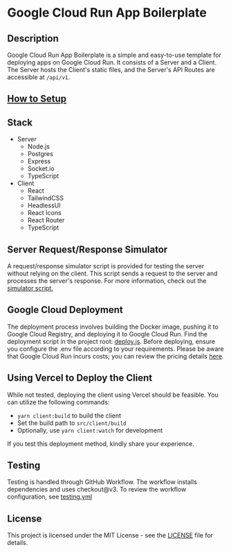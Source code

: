 # Google Cloud Run App Boilerplate

## Description

Google Cloud Run App Boilerplate is a simple and easy-to-use template for deploying apps on Google Cloud Run. It consists of a Server and a Client. The Server hosts the Client's static files, and the Server's API Routes are accessible at `/api/v1`.

## [How to Setup](./docs/SETUP.md)

## Stack

- Server
  - Node.js
  - Postgres
  - Express
  - Socket.io
  - TypeScript
- Client
  - React
  - TailwindCSS
  - HeadlessUI
  - React Icons
  - React Router
  - TypeScript

## Server Request/Response Simulator

A request/response simulator script is provided for testing the server without relying on the client. This script sends a request to the server and processes the server's response. For more information, check out the [simulator script.](./src/server/simulator.js)

## Google Cloud Deployment

The deployment process involves building the Docker image, pushing it to Google Cloud Registry, and deploying it to Google Cloud Run. Find the deployment script in the project root: [deploy.js](./deploy.js). Before deploying, ensure you configure the .env file according to your requirements. Please be aware that Google Cloud Run incurs costs; you can review the pricing details [here](https://cloud.google.com/run/pricing).

## Using Vercel to Deploy the Client

While not tested, deploying the client using Vercel should be feasible. You can utilize the following commands:

- `yarn client:build` to build the client
- Set the build path to `src/client/build`
- Optionally, use `yarn client:watch` for development

If you test this deployment method, kindly share your experience.

## Testing

Testing is handled through GitHub Workflow. The workflow installs dependencies and uses checkout@v3. To review the workflow configuration, see [testing.yml](./.github/workflows/testing.yml)

## License

This project is licensed under the MIT License - see the [LICENSE](./LICENSE) file for details.
